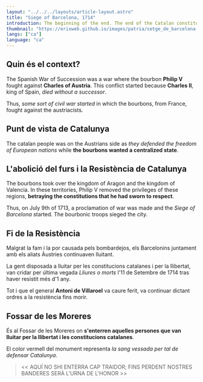 ```yaml
---
layout: "../../../layouts/article-layout.astro"
title: "Siege of Barcelona, 1714"
introduction: The beginning of the end. The end of the Catalan constitutions, the begenning of militarized laws and the repression of the Catalans coming from the bourbons.
thumbnail: "https://erixweb.github.io/images/patria/setge_de_barcelona.webp"
langs: ["ca"]
language: "ca"
---
```


## Quin és el context?

The Spanish War of Succession was a war where the bourbon **Philip V** fought against **Charles of Austria**. This conflict started because **Charles II**, king of Spain, _died without a successor_. 

Thus, _some sort of civil war started_ in which the bourbons, from France, fought against the austriacists. 

## Punt de vista de Catalunya

The catalan people was on the Austrians side as _they defended the freedom of European nations_ while **the bourbons wanted a centralized state**.

## L'abolició del furs i la Resistència de Catalunya

The bourbons took over the kingdom of Aragon and the kingdom of Valencia. In these territories, Philip V removed the privileges of these regions, **betraying the constitutions that he had sworn to respect**.

Thus, on July 9th of 1713, a proclamation of war was made and the _Siege of Barcelona_ started. The bourbonic troops sieged the city.

## Fi de la Resistència

Malgrat la fam i la por causada pels bombardejos, els Barcelonins juntament amb els aliats Àustries continuaven lluitant.

La gent disposada a lluitar per les constitucions catalanes i per la llibertat, van cridar per última vegada _Lliures o morts_ l'11 de Setembre de 1714 tras haver resistit més d'1 any. 

Tot i que el general **Antoni de Villaroel** va caure ferit, va continuar dictant ordres a la resistència fins morir. 

## Fossar de les Moreres

És al Fossar de les Moreres on **s'enterren aquelles persones que van lluitar per la llibertat i les constitucions catalanes**.

El color vermell del monument representa _la sang vessada per tal de defensar Catalunya_.

> << AQUÍ NO SHI ENTERRA CAP TRAIDOR; FINS PERDENT NOSTRES BANDERES SERÀ L'URNA DE L'HONOR >>